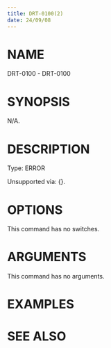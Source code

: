 ```yaml
---
title: DRT-0100(2)
date: 24/09/08
---
```


# NAME

DRT-0100 - DRT-0100

# SYNOPSIS

N/A.

# DESCRIPTION

Type: ERROR

Unsupported via: {}.

# OPTIONS

This command has no switches.

# ARGUMENTS

This command has no arguments.

# EXAMPLES

# SEE ALSO
